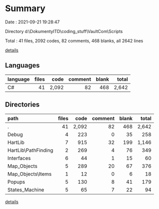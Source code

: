 # Summary

Date : 2021-09-21 19:28:47

Directory d:\DokumentyITD\coding_stuff\VaultCom\Scripts

Total : 41 files,  2092 codes, 82 comments, 468 blanks, all 2642 lines

[details](details.md)

## Languages
| language | files | code | comment | blank | total |
| :--- | ---: | ---: | ---: | ---: | ---: |
| C# | 41 | 2,092 | 82 | 468 | 2,642 |

## Directories
| path | files | code | comment | blank | total |
| :--- | ---: | ---: | ---: | ---: | ---: |
| . | 41 | 2,092 | 82 | 468 | 2,642 |
| Debug | 4 | 223 | 0 | 35 | 258 |
| HartLib | 7 | 915 | 32 | 199 | 1,146 |
| HartLib\PathFinding | 2 | 269 | 4 | 76 | 349 |
| Interfaces | 6 | 44 | 1 | 15 | 60 |
| Map_Objects | 5 | 289 | 20 | 67 | 376 |
| Map_Objects\Items | 1 | 12 | 0 | 6 | 18 |
| Popups | 5 | 130 | 8 | 41 | 179 |
| States_Machine | 5 | 65 | 7 | 22 | 94 |

[details](details.md)